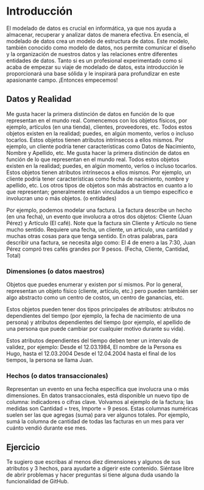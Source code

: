# Introducción
El modelado de datos es crucial en informática, ya que nos ayuda a almacenar, recuperar y analizar datos de manera efectiva. En esencia, el modelado de datos crea un modelo de estructura de datos. Este modelo, también conocido como modelo de datos, nos permite comunicar el diseño y la organización de nuestros datos y las relaciones entre diferentes entidades de datos.
Tanto si es un profesional experimentado como si acaba de empezar su viaje de modelado de datos, esta introducción le proporcionará una base sólida y le inspirará para profundizar en este apasionante campo. ¡Entonces empecemos!

## Datos y Realidad
Me gusta hacer la primera distinción de datos en función de lo que representan en el mundo real. Comencemos con los objetos físicos, por ejemplo, artículos (en una tienda), clientes, proveedores, etc. Todos estos objetos existen en la realidad; puedes, en algún momento, verlos o incluso tocarlos. Estos objetos tienen atributos intrínsecos a ellos mismos. Por ejemplo, un cliente podría tener características como Datos de Nacimiento, Nombre y Apellido, etc. Me gusta hacer la primera distinción de datos en función de lo que representan en el mundo real. Todos estos objetos existen en la realidad; puedes, en algún momento, verlos o incluso tocarlos. Estos objetos tienen atributos intrínsecos a ellos mismos. Por ejemplo, un cliente podría tener características como fecha de nacimiento, nombre y apellido, etc.
Los otros tipos de objetos son más abstractos en cuanto a lo que representan; generalmente están vinculados a un tiempo específico e involucran uno o más objetos. (o entidades)

Por ejemplo, podemos modelar una factura. La factura describe un hecho (en una fecha), un evento que involucra a otros dos objetos: Cliente (Juan Pérez) y Artículo (El café). Note que la factura sin Cliente y Artículo no tiene mucho sentido. Requiere una fecha, un cliente, un artículo, una cantidad y muchas otras cosas para que tenga sentido. En otras palabras, para describir una factura, se necesita algo como: El 4 de enero a las 7:30, Juan Pérez compró tres cafés grandes por 9 pesos. (Fecha, Cliente, Cantidad, Total)

### Dimensiones (o datos maestros)
Objetos que puedes enumerar y existen por sí mismos. Por lo general, representan un objeto físico (cliente, artículo, etc.) pero pueden también ser algo abstracto como un centro de costos, un centro de ganancias, etc.

Estos objetos pueden tener dos tipos principales de atributos: atributos no dependientes del tiempo (por ejemplo, la fecha de nacimiento de una persona) y atributos dependientes del tiempo (por ejemplo, el apellido de una persona que puede cambiar por cualquier motivo durante su vida).

Estos atributos dependientes del tiempo deben tener un intervalo de validez, por ejemplo:
Desde el 12.03.1984, El nombre de la Persona es Hugo, hasta el 12.03.2004 Desde el 12.04.2004 hasta el final de los tiempos, la persona se llama Juan.

### Hechos (o datos transaccionales)
Representan un evento en una fecha específica que involucra una o más dimensiones. En datos transaccionales, está disponible un nuevo tipo de columna: indicadores o cifras clave.
Volvamos al ejemplo de la factura; las medidas son Cantidad = tres, Importe = 9 pesos. Estas columnas numéricas suelen ser las que agregas (suma) para ver algunos totales. Por ejemplo, sumá la columna de cantidad de todas las facturas en un mes para ver cuánto vendió durante ese mes.

## Ejercicio
Te sugiero que escribas al menos diez dimensiones y algunos de sus atributos y 3 hechos, para ayudarte a digerir este contenido. Siéntase libre de abrir problemas y hacer preguntas si tiene alguna duda usando la funcionalidad de GitHub.